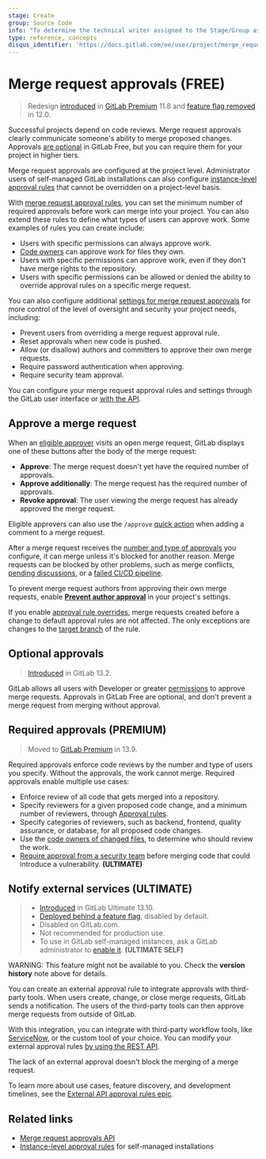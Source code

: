```yaml
---
stage: Create
group: Source Code
info: "To determine the technical writer assigned to the Stage/Group associated with this page, see https://about.gitlab.com/handbook/engineering/ux/technical-writing/#assignments"
type: reference, concepts
disqus_identifier: 'https://docs.gitlab.com/ee/user/project/merge_requests/merge_request_approvals.html'
---
```


# Merge request approvals **(FREE)**

> Redesign [introduced](https://gitlab.com/gitlab-org/gitlab/-/issues/1979) in [GitLab Premium](https://about.gitlab.com/pricing/) 11.8 and [feature flag removed](https://gitlab.com/gitlab-org/gitlab/-/issues/10685) in 12.0.

Successful projects depend on code reviews. Merge request approvals clearly communicate
someone's ability to merge proposed changes. Approvals [are optional](#optional-approvals)
in GitLab Free, but you can require them for your project in higher tiers.

Merge request approvals are configured at the project level. Administrator users
of self-managed GitLab installations can also configure
[instance-level approval rules](../../../admin_area/merge_requests_approvals.md)
that cannot be overridden on a project-level basis.

With [merge request approval rules](rules.md), you can set the minimum number of
required approvals before work can merge into your project. You can also extend these
rules to define what types of users can approve work. Some examples of rules you can create include:

- Users with specific permissions can always approve work.
- [Code owners](../../code_owners.md) can approve work for files they own.
- Users with specific permissions can approve work, even if they don't have merge rights
  to the repository.
- Users with specific permissions can be allowed or denied the ability
  to override approval rules on a specific merge request.

You can also configure additional [settings for merge request approvals](settings.md)
for more control of the level of oversight and security your project needs, including:

- Prevent users from overriding a merge request approval rule.
- Reset approvals when new code is pushed.
- Allow (or disallow) authors and committers to approve their own merge requests.
- Require password authentication when approving.
- Require security team approval.

You can configure your merge request approval rules and settings through the GitLab
user interface or [with the API](../../../../api/merge_request_approvals.md).

## Approve a merge request

When an [eligible approver](rules.md#eligible-approvers) visits an open merge request,
GitLab displays one of these buttons after the body of the merge request:

- **Approve**: The merge request doesn't yet have the required number of approvals.
- **Approve additionally**: The merge request has the required number of approvals.
- **Revoke approval**: The user viewing the merge request has already approved
  the merge request.

Eligible approvers can also use the `/approve`
[quick action](../../../project/quick_actions.md) when adding a comment to
a merge request.

After a merge request receives the [number and type of approvals](rules.md) you configure, it can merge
unless it's blocked for another reason. Merge requests can be blocked by other problems,
such as merge conflicts, [pending discussions](../../../discussions/index.md#only-allow-merge-requests-to-be-merged-if-all-threads-are-resolved),
or a [failed CI/CD pipeline](../merge_when_pipeline_succeeds.md).

To prevent merge request authors from approving their own merge requests,
enable [**Prevent author approval**](settings.md#allowing-merge-request-authors-to-approve-their-own-merge-requests)
in your project's settings.

If you enable [approval rule overrides](settings.md#prevent-overriding-default-approvals),
merge requests created before a change to default approval rules are not affected.
The only exceptions are changes to the [target branch](rules.md#scoped-to-protected-branch)
of the rule.

## Optional approvals

> [Introduced](https://gitlab.com/gitlab-org/gitlab/-/issues/27426) in GitLab 13.2.

GitLab allows all users with Developer or greater [permissions](../../../permissions.md)
to approve merge requests. Approvals in GitLab Free are optional, and don't prevent
a merge request from merging without approval.

## Required approvals **(PREMIUM)**

> Moved to [GitLab Premium](https://about.gitlab.com/pricing/) in 13.9.

Required approvals enforce code reviews by the number and type of users you specify.
Without the approvals, the work cannot merge. Required approvals enable multiple use cases:

- Enforce review of all code that gets merged into a repository.
- Specify reviewers for a given proposed code change, and a minimum number
  of reviewers, through [Approval rules](rules.md).
- Specify categories of reviewers, such as backend, frontend, quality assurance, or
  database, for all proposed code changes.
- Use the [code owners of changed files](rules.md#code-owners-as-eligible-approvers),
  to determine who should review the work.
- [Require approval from a security team](../../../application_security/index.md#security-approvals-in-merge-requests)
  before merging code that could introduce a vulnerability. **(ULTIMATE)**

## Notify external services **(ULTIMATE)**

> - [Introduced](https://gitlab.com/groups/gitlab-org/-/epics/3869) in GitLab Ultimate 13.10.
> - [Deployed behind a feature flag](../../../feature_flags.md), disabled by default.
> - Disabled on GitLab.com.
> - Not recommended for production use.
> - To use in GitLab self-managed instances, ask a GitLab administrator to [enable it](../../../../api/merge_request_approvals.md#enable-or-disable-external-project-level-mr-approvals). **(ULTIMATE SELF)**

WARNING:
This feature might not be available to you. Check the **version history** note above for details.

You can create an external approval rule to integrate approvals with third-party tools.
When users create, change, or close merge requests, GitLab sends a notification.
The users of the third-party tools can then approve merge requests from outside of GitLab.

With this integration, you can integrate with third-party workflow tools, like
[ServiceNow](https://www.servicenow.co.uk/), or the custom tool of your choice.
You can modify your external approval rules
[by using the REST API](../../../../api/merge_request_approvals.md#external-project-level-mr-approvals).

The lack of an external approval doesn't block the merging of a merge request.

To learn more about use cases, feature discovery, and development timelines,
see the [External API approval rules epic](https://gitlab.com/groups/gitlab-org/-/epics/3869).

## Related links

- [Merge request approvals API](../../../../api/merge_request_approvals.md)
- [Instance-level approval rules](../../../admin_area/merge_requests_approvals.md) for self-managed installations

<!-- ## Troubleshooting

Include any troubleshooting steps that you can foresee. If you know beforehand what issues
one might have when setting this up, or when something is changed, or on upgrading, it's
important to describe those, too. Think of things that may go wrong and include them here.
This is important to minimize requests for support, and to avoid doc comments with
questions that you know someone might ask.

Each scenario can be a third-level heading, e.g. `### Getting error message X`.
If you have none to add when creating a doc, leave this section in place
but commented out to help encourage others to add to it in the future. -->
